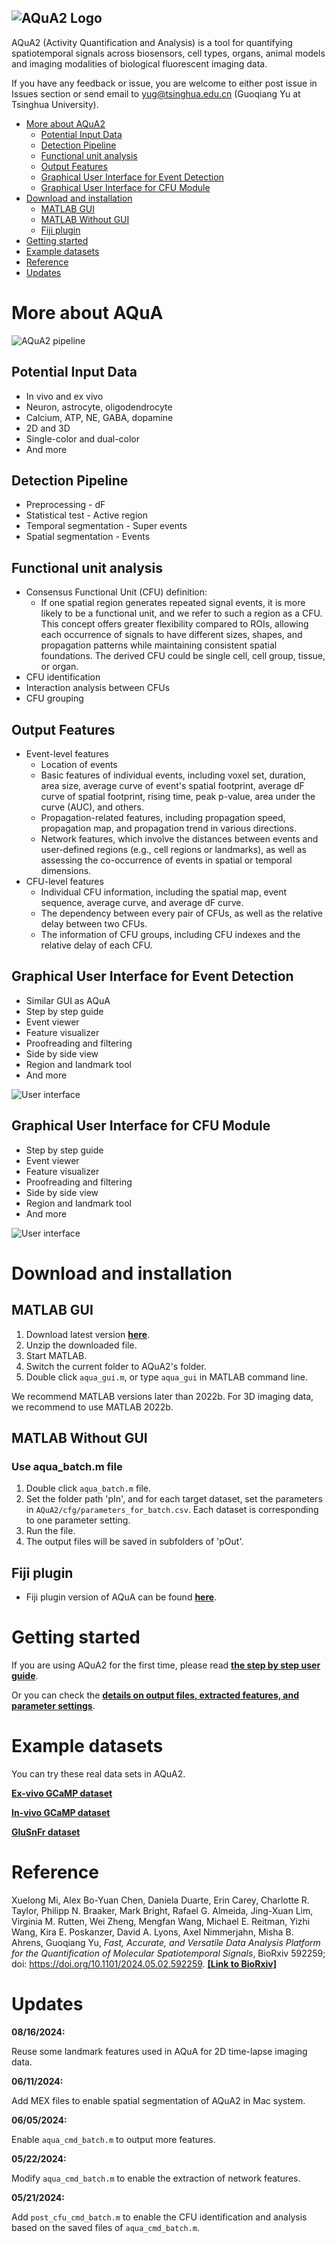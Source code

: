 ![AQuA2 Logo](img/logo1.png)
----------------------------------
AQuA2 (Activity Quantification and Analysis) is a tool for quantifying spatiotemporal signals across biosensors, cell types, organs,  animal models and imaging modalities of biological fluorescent imaging data.

If you have any feedback or issue, you are welcome to either post issue in Issues section or send email to yug@tsinghua.edu.cn (Guoqiang Yu at Tsinghua University).

- [More about AQuA2](#more-about-aqua)
  - [Potential Input Data](#potential-input-data)
  - [Detection Pipeline](#detection-pipeline)
  - [Functional unit analysis](#functional-unit-analysis)
  - [Output Features](#output-features)
  - [Graphical User Interface for Event Detection](#graphical-user-interface-for-event-detection)
  - [Graphical User Interface for CFU Module](#Graphical-User-Interface-for-CFU-Module)
- [Download and installation](#download-and-installation)
  - [MATLAB GUI](#matlab-gui)
  - [MATLAB Without GUI](#matlab-without-gui)
  - [Fiji plugin](#fiji-plugin)
- [Getting started](#getting-started)
- [Example datasets](#example-datasets)
- [Reference](#reference)
- [Updates](#updates)

# More about AQuA

![AQuA2 pipeline](img/Fig_pipeline.png)

## Potential Input Data
* In vivo and ex vivo
* Neuron, astrocyte, oligodendrocyte 
* Calcium, ATP, NE, GABA, dopamine
* 2D and 3D
* Single-color and dual-color 
* And more

## Detection Pipeline
* Preprocessing - dF
* Statistical test - Active region
* Temporal segmentation - Super events
* Spatial segmentation - Events

## Functional unit analysis
* Consensus Functional Unit (CFU) definition: 
  - If one spatial region generates repeated signal events, it is more likely to be a functional unit, and we refer to such a region as a CFU. This concept offers greater flexibility compared to ROIs, allowing each occurrence of signals to have different sizes, shapes, and propagation patterns while maintaining consistent spatial foundations. The derived CFU could be single cell, cell group, tissue, or organ.
* CFU identification
* Interaction analysis between CFUs
* CFU grouping

## Output Features
- Event-level features
  - Location of events
  - Basic features of individual events, including voxel set, duration, area size, average curve of event's spatial footprint, average dF curve of spatial footprint, rising time, peak p-value, area under the curve (AUC), and others.
  - Propagation-related features, including propagation speed, propagation map, and propagation trend in various directions.
  - Network features, which involve the distances between events and user-defined regions (e.g., cell regions or landmarks), as well as assessing the co-occurrence of events in spatial or temporal dimensions.
- CFU-level features
  - Individual CFU information, including the spatial map, event sequence, average curve, and average dF curve.
  - The dependency between every pair of CFUs, as well as the relative delay between two CFUs.
  - The information of CFU groups, including CFU indexes and the relative delay of each CFU.


## Graphical User Interface for Event Detection
* Similar GUI as AQuA
* Step by step guide
* Event viewer
* Feature visualizer
* Proofreading and filtering
* Side by side view
* Region and landmark tool
* And more

![User interface](img/gui_event.png)

## Graphical User Interface for CFU Module
* Step by step guide
* Event viewer
* Feature visualizer
* Proofreading and filtering
* Side by side view
* Region and landmark tool
* And more

![User interface](img/gui_CFU.png)

# Download and installation
## MATLAB GUI

1. Download latest version **[here](https://github.com/yu-lab-vt/AQuA2/archive/master.zip)**.
2. Unzip the downloaded file.
3. Start MATLAB.
4. Switch the current folder to AQuA2's folder.
5. Double click `aqua_gui.m`, or type `aqua_gui` in MATLAB command line.

We recommend MATLAB versions later than 2022b.
For 3D imaging data, we recommend to use MATLAB 2022b.

## MATLAB Without GUI
### Use aqua_batch.m file
1. Double click `aqua_batch.m` file.
2. Set the folder path 'pIn', and for each target dataset, set the parameters in `AQuA2/cfg/parameters_for_batch.csv`. Each dataset is corresponding to one parameter setting.
3. Run the file.
4. The output files will be saved in subfolders of 'pOut'.

## Fiji plugin
- Fiji plugin version of AQuA can be found **[here](https://github.com/yu-lab-vt/AQuA2-Fiji)**.

# Getting started
If you are using AQuA2 for the first time, please read
**[the step by step user guide](https://docs.google.com/presentation/d/1KgD0E8SUG3SZ61QLi0il68QYY3bpcy6Z/edit?usp=drive_link&ouid=104552898625388575115&rtpof=true&sd=true)**.

Or you can check the **[details on output files, extracted features, and parameter settings](https://docs.google.com/document/d/1mp3KjGIKosOzfy2TrVlTAvzdzEjy_fra/edit?usp=drive_link&ouid=104552898625388575115&rtpof=true&sd=true)**.

# Example datasets
You can try these real data sets in AQuA2.

**[Ex-vivo GCaMP dataset](https://drive.google.com/open?id=13tNSFQ1BFV__42TY0lZbHd1VYTRfNyfD)**

**[In-vivo GCaMP dataset](https://drive.google.com/open?id=1TjfFzlg_6BxsFX_l3-P92M5Rp_5j6wiM)**

**[GluSnFr dataset](https://drive.google.com/open?id=1XFJBE18sQTa6svXXRV1TidgNPSv-ldtY)**


# Reference
Xuelong Mi, Alex Bo-Yuan Chen, Daniela Duarte, Erin Carey, Charlotte R. Taylor, Philipp N. Braaker, Mark Bright, Rafael G. Almeida, Jing-Xuan Lim, Virginia M. Rutten, Wei Zheng, Mengfan Wang, Michael E. Reitman, Yizhi Wang, Kira E. Poskanzer, David A. Lyons, Axel Nimmerjahn, Misha B. Ahrens, Guoqiang Yu, *Fast, Accurate, and Versatile Data Analysis Platform for the Quantification of Molecular Spatiotemporal Signals*, BioRxiv 592259; doi: https://doi.org/10.1101/2024.05.02.592259. **[[Link to BioRxiv]](https://doi.org/10.1101/2024.05.02.592259)**

# Updates

**08/16/2024:** 

Reuse some landmark features used in AQuA for 2D time-lapse imaging data.

**06/11/2024:** 

Add MEX files to enable spatial segmentation of AQuA2 in Mac system.

**06/05/2024:** 

Enable `aqua_cmd_batch.m` to output more features.

**05/22/2024:** 

Modify `aqua_cmd_batch.m` to enable the extraction of network features.

**05/21/2024:** 

Add `post_cfu_cmd_batch.m` to enable the CFU identification and analysis based on the saved files of `aqua_cmd_batch.m`.
